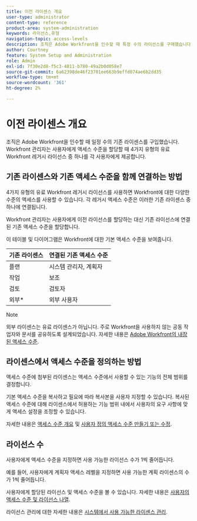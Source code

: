 ```yaml
---
title: 이전 라이센스 개요
user-type: administrator
content-type: reference
product-area: system-administration
keywords: 라이선스,유형
navigation-topic: access-levels
description: 조직은 Adobe Workfront을 인수할 때 특정 수의 라이선스를 구매했습니다. Workfront 관리자는 사용자에게 액세스 수준을 할당할 때 4가지 유형의 유료 Workfront 라이센스 중 하나를 각 사용자에게 제공합니다.
author: Courtney
feature: System Setup and Administration
role: Admin
exl-id: 7f30e2d8-f5c3-4811-b780-49a2b0d058e7
source-git-commit: 6a62398de46f23701ee663b9effd074ae6b2dd35
workflow-type: tm+mt
source-wordcount: '361'
ht-degree: 2%

---
```


# 이전 라이센스 개요

조직은 Adobe Workfront을 인수할 때 일정 수의 기존 라이센스를 구입했습니다. Workfront 관리자는 사용자에게 액세스 수준을 할당할 때 4가지 유형의 유료 Workfront 레거시 라이선스 중 하나를 각 사용자에게 제공합니다.

## 기존 라이센스와 기존 액세스 수준을 함께 연결하는 방법

4가지 유형의 유료 Workfront 레거시 라이선스를 사용하면 Workfront에 대한 다양한 수준의 액세스를 사용할 수 있습니다. 각 레거시 액세스 수준은 이러한 기존 라이센스 중 하나에 연결됩니다.

Workfront 관리자는 사용자에게 이전 라이선스를 할당하는 대신 기존 라이선스에 연결된 기존 액세스 수준을 할당합니다.

이 테이블 및 다이어그램은 Workfront에 대한 기본 액세스 수준을 보여줍니다.

| 기존 라이센스 | 연결된 기존 액세스 수준 |
|--- |--- |
| 플랜 | 시스템 관리자, 계획자 |
| 작업 | 보조 |
| 검토 | 검토자 |
| 외부* | 외부 사용자 |

>[!NOTE]
>
>외부 라이센스는 유료 라이센스가 아닙니다. 주로 Workfront을 사용하지 않는 공동 작업자와 문서를 공유하도록 설계되었습니다. 자세한 내용은 [Adobe Workfront의 내장된 액세스 수준](/help/quicksilver/administration-and-setup/add-users/access-levels-and-object-permissions/default-access-levels-in-workfront.md).

## 라이센스에서 액세스 수준을 정의하는 방법

액세스 수준에 첨부된 라이센스는 액세스 수준에서 사용할 수 있는 기능의 전체 범위를 결정합니다.

기본 액세스 수준을 복사하고 필요에 따라 복사본을 사용자 지정할 수 있습니다. 복사된 액세스 수준에 대해 라이센스에서 허용하는 기능 범위 내에서 사용자의 요구 사항에 맞게 액세스 설정을 조정할 수 있습니다.

자세한 내용은 [액세스 수준 개요](../../../administration-and-setup/add-users/access-levels-and-object-permissions/access-levels-overview.md) 및 [사용자 정의 액세스 수준 만들기 또는 수정](../../../administration-and-setup/add-users/configure-and-grant-access/create-modify-access-levels.md).

## 라이선스 수

사용자에게 액세스 수준을 지정하면 사용 가능한 라이선스 수가 1씩 줄어듭니다.

예를 들어, 사용자에게 계획자 액세스 레벨을 지정하면 사용 가능한 계획 라이센스의 수가 1씩 줄어듭니다.

사용자에게 할당된 라이선스 및 액세스 수준을 볼 수 있습니다. 자세한 내용은 [사용자의 액세스 수준 및 라이선스 나열](../../../administration-and-setup/add-users/access-levels-and-object-permissions/list-access-levels-and-licenses-for-your-users.md).

라이선스 관리에 대한 자세한 내용은 [시스템에서 사용 가능한 라이센스 관리](../../../administration-and-setup/get-started-wf-administration/manage-available-licenses-in-your-system.md).
